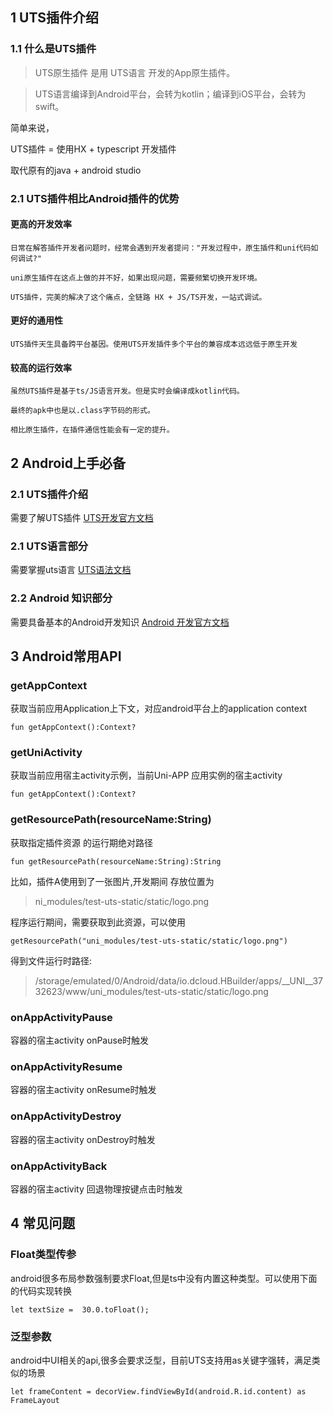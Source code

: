 ## 1 UTS插件介绍

### 1.1 什么是UTS插件

> UTS原生插件 是用 UTS语言 开发的App原生插件。

> UTS语言编译到Android平台，会转为kotlin；编译到iOS平台，会转为swift。

简单来说，

UTS插件 = 使用HX + typescript 开发插件

取代原有的java + android studio

### 2.1 UTS插件相比Android插件的优势


	
#### 更高的开发效率
	
	日常在解答插件开发者问题时，经常会遇到开发者提问："开发过程中，原生插件和uni代码如何调试?"
	
	uni原生插件在这点上做的并不好，如果出现问题，需要频繁切换开发环境。
	
	UTS插件，完美的解决了这个痛点，全链路 HX + JS/TS开发，一站式调试。

#### 更好的通用性

	UTS插件天生具备跨平台基因。使用UTS开发插件多个平台的兼容成本远远低于原生开发
	
#### 较高的运行效率
	
	虽然UTS插件是基于ts/JS语言开发。但是实时会编译成kotlin代码。
	
	最终的apk中也是以.class字节码的形式。
	
	相比原生插件，在插件通信性能会有一定的提升。


## 2 Android上手必备

### 2.1 UTS插件介绍

需要了解UTS插件  [UTS开发官方文档](https://uniapp.dcloud.net.cn/plugin/uts-plugin.html)

	
### 2.1 UTS语言部分

需要掌握uts语言  [UTS语法文档]()


### 2.2 Android 知识部分

需要具备基本的Android开发知识 [Android 开发官方文档](https://developer.android.com/)


## 3 Android常用API


### getAppContext

获取当前应用Application上下文，对应android平台上的application context
```
fun getAppContext():Context?
```

### getUniActivity

获取当前应用宿主activity示例，当前Uni-APP 应用实例的宿主activity
```
fun getAppContext():Context?
```

### getResourcePath(resourceName:String)

获取指定插件资源 的运行期绝对路径
```
fun getResourcePath(resourceName:String):String
```

比如，插件A使用到了一张图片,开发期间 存放位置为
> ni_modules/test-uts-static/static/logo.png

程序运行期间，需要获取到此资源，可以使用 
 
```
getResourcePath("uni_modules/test-uts-static/static/logo.png")
```

得到文件运行时路径: 

> /storage/emulated/0/Android/data/io.dcloud.HBuilder/apps/__UNI__3732623/www/uni_modules/test-uts-static/static/logo.png


### onAppActivityPause

容器的宿主activity onPause时触发

### onAppActivityResume

容器的宿主activity onResume时触发

### onAppActivityDestroy

容器的宿主activity onDestroy时触发

### onAppActivityBack

容器的宿主activity 回退物理按键点击时触发


## 4 常见问题


### Float类型传参

android很多布局参数强制要求Float,但是ts中没有内置这种类型。可以使用下面的代码实现转换

```
let textSize =  30.0.toFloat();
```

### 泛型参数

android中UI相关的api,很多会要求泛型，目前UTS支持用as关键字强转，满足类似的场景

```
let frameContent = decorView.findViewById(android.R.id.content) as FrameLayout
```

